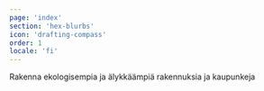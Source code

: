 ```yaml
---
page: 'index'
section: 'hex-blurbs'
icon: 'drafting-compass'
order: 1
locale: 'fi'
---
```

Rakenna ekologisempia ja älykkäämpiä rakennuksia ja kaupunkeja
